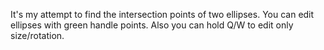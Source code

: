 It's my attempt to find the intersection points of two ellipses.
You can edit ellipses with green handle points.
Also you can hold Q/W to edit only size/rotation.